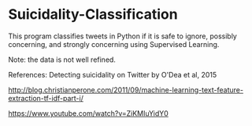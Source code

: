 # Suicidality-Classification
This program classifies tweets in Python if it is safe to ignore, possibly concerning, and strongly concerning using Supervised Learning.

Note: the data is not well refined.

References: Detecting suicidality on Twitter by O'Dea et al, 2015

http://blog.christianperone.com/2011/09/machine-learning-text-feature-extraction-tf-idf-part-i/

https://www.youtube.com/watch?v=ZiKMIuYidY0

